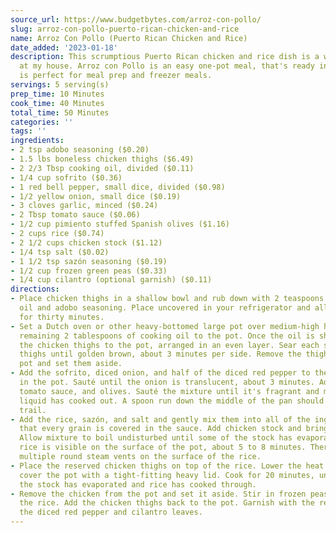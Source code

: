 ```yaml
---
source_url: https://www.budgetbytes.com/arroz-con-pollo/
slug: arroz-con-pollo-puerto-rican-chicken-and-rice
name: Arroz Con Pollo (Puerto Rican Chicken and Rice)
date_added: '2023-01-18'
description: This scrumptious Puerto Rican chicken and rice dish is a weekly staple
  at my house. Arroz con Pollo is an easy one-pot meal, that's ready in no time and
  is perfect for meal prep and freezer meals.
servings: 5 serving(s)
prep_time: 10 Minutes
cook_time: 40 Minutes
total_time: 50 Minutes
categories: ''
tags: ''
ingredients:
- 2 tsp adobo seasoning ($0.20)
- 1.5 lbs boneless chicken thighs ($6.49)
- 2 2/3 Tbsp cooking oil, divided ($0.11)
- 1/4 cup sofrito ($0.36)
- 1 red bell pepper, small dice, divided ($0.98)
- 1/2 yellow onion, small dice ($0.19)
- 3 cloves garlic, minced ($0.24)
- 2 Tbsp tomato sauce ($0.06)
- 1/2 cup pimiento stuffed Spanish olives ($1.16)
- 2 cups rice ($0.74)
- 2 1/2 cups chicken stock ($1.12)
- 1/4 tsp salt ($0.02)
- 1 1/2 tsp sazón seasoning ($0.19)
- 1/2 cup frozen green peas ($0.33)
- 1/4 cup cilantro (optional garnish) ($0.11)
directions:
- Place chicken thighs in a shallow bowl and rub down with 2 teaspoons of cooking
  oil and adobo seasoning. Place uncovered in your refrigerator and allow to marinate
  for thirty minutes.
- Set a Dutch oven or other heavy-bottomed large pot over medium-high heat. Add the
  remaining 2 tablespoons of cooking oil to the pot. Once the oil is shimmering, add
  the chicken thighs to the pot, arranged in an even layer. Sear each side of the
  thighs until golden brown, about 3 minutes per side. Remove the thighs from the
  pot and set them aside.
- Add the sofrito, diced onion, and half of the diced red pepper to the chicken fat
  in the pot. Sauté until the onion is translucent, about 3 minutes. Add the garlic,
  tomato sauce, and olives. Sauté the mixture until it's fragrant and most of the
  liquid has cooked out. A spoon run down the middle of the pan should leave a dry
  trail.
- Add the rice, sazón, and salt and gently mix them into all of the ingredients, so
  that every grain is covered in the sauce. Add chicken stock and bring to a boil.
  Allow mixture to boil undisturbed until some of the stock has evaporated and the
  rice is visible on the surface of the pot, about 5 to 8 minutes. There should be
  multiple round steam vents on the surface of the rice.
- Place the reserved chicken thighs on top of the rice. Lower the heat to low and
  cover the pot with a tight-fitting heavy lid. Cook for 20 minutes, until all of
  the stock has evaporated and rice has cooked through.
- Remove the chicken from the pot and set it aside. Stir in frozen peas and fluff
  the rice. Add the chicken thighs back to the pot. Garnish with the remainder of
  the diced red pepper and cilantro leaves.
---
```

